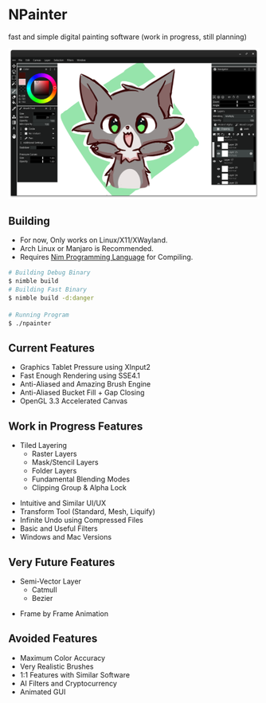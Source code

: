 # NPainter
fast and simple digital painting software (work in progress, still planning)

![Proof of Concept](https://raw.githubusercontent.com/mrgaturus/npainter/master/proof.png)

## Building
- For now, Only works on Linux/X11/XWayland.
- Arch Linux or Manjaro is Recommended.
- Requires [Nim Programming Language](https://nim-lang.org/) for Compiling.
```sh
# Building Debug Binary
$ nimble build
# Building Fast Binary
$ nimble build -d:danger

# Running Program
$ ./npainter
```

## Current Features
  - Graphics Tablet Pressure using XInput2
  - Fast Enough Rendering using SSE4.1
  - Anti-Aliased and Amazing Brush Engine
  - Anti-Aliased Bucket Fill + Gap Closing
  - OpenGL 3.3 Accelerated Canvas

## Work in Progress Features
  * Tiled Layering
    - Raster Layers
    - Mask/Stencil Layers
    - Folder Layers
    - Fundamental Blending Modes
    - Clipping Group & Alpha Lock
  - Intuitive and Similar UI/UX
  - Transform Tool (Standard, Mesh, Liquify)
  - Infinite Undo using Compressed Files
  - Basic and Useful Filters
  - Windows and Mac Versions

## Very Future Features
  * Semi-Vector Layer
    - Catmull
    - Bezier
  - Frame by Frame Animation

## Avoided Features
  - Maximum Color Accuracy
  - Very Realistic Brushes
  - 1:1 Features with Similar Software
  - AI Filters and Cryptocurrency
  - Animated GUI
